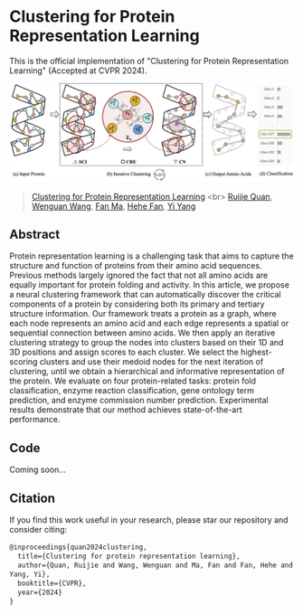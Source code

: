 # Clustering for Protein Representation Learning
This is the official implementation of "Clustering for Protein Representation Learning" (Accepted at CVPR 2024).

![](framework.png)

>[Clustering for Protein Representation Learning]([https://arxiv.org/abs/2403.16646](https://openaccess.thecvf.com/content/CVPR2024/papers/Quan_Clustering_for_Protein_Representation_Learning_CVPR_2024_paper.pdf)) <br>
>[Ruijie Quan](https://scholar.google.com/citations?user=WKLRPsAAAAAJ&hl=en), [Wenguan Wang](https://sites.google.com/view/wenguanwang), [Fan Ma](https://scholar.google.com/citations?user=FyglsaAAAAAJ&hl=en), [Hehe Fan](https://scholar.google.com/citations?user=hVuflMQAAAAJ&hl=en), [Yi Yang](https://scholar.google.com/citations?hl=zh-CN&user=RMSuNFwAAAAJ&view_op=list_works)
>

## Abstract

Protein representation learning is a challenging task that aims to capture the structure and function of proteins from their amino acid sequences. Previous methods largely ignored the fact that not all amino acids are equally important for protein folding and activity. In this article, we propose a neural clustering framework that can automatically discover the critical components of a protein by considering both its primary and tertiary structure information. Our framework treats a protein as a graph, where each node represents an amino acid and each edge represents a spatial or sequential connection between amino acids. We then apply an iterative clustering strategy to group the nodes into clusters based on their 1D and 3D positions and assign scores to each cluster. We select the highest-scoring clusters and
use their medoid nodes for the next iteration of clustering, until we obtain a hierarchical and informative representation of the protein. We evaluate on four protein-related tasks: protein fold classification, enzyme reaction classification, gene ontology term prediction, and enzyme commission number prediction. Experimental results demonstrate that our method achieves state-of-the-art performance.


## Code

Coming soon...

## Citation

If you find this work useful in your research, please star our repository and consider citing:

```
@inproceedings{quan2024clustering,
  title={Clustering for protein representation learning},
  author={Quan, Ruijie and Wang, Wenguan and Ma, Fan and Fan, Hehe and Yang, Yi},
  booktitle={CVPR},
  year={2024}
}
```
